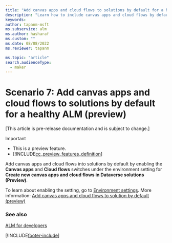 ```yaml
---
title: "Add canvas apps and cloud flows to solutions by default for a healthy ALM (preview) | Microsoft Docs"
description: "Learn how to include canvas apps and cloud flows by default in a solution for a healthy ALM process"
keywords: 
author: tapanm-msft
ms.subservice: alm
ms.author: hasharaf
ms.custom: ""
ms.date: 08/08/2022
ms.reviewer: tapanm

ms.topic: "article"
search.audienceType: 
  - maker
---
```

# Scenario 7: Add canvas apps and cloud flows to solutions by default for a healthy ALM (preview)

[This article is pre-release documentation and is subject to change.]

> [!IMPORTANT]
> - This is a preview feature.
> - [!INCLUDE[cc_preview_features_definition](../includes/cc-preview-features-definition.md)]

Add canvas apps and cloud flows into solutions by default by enabling the **Canvas apps** and **Cloud flows** switches under the environment setting for **Create new canvas apps and cloud flows in Dataverse solutions (Preview)**.

To learn about enabling the setting, go to [Environment settings](../admin/settings-features.md). More information: [Add canvas apps and cloud flows to solution by default (preview)](/power-apps/maker/canvas-apps/add-app-solution-default)

### See also
[ALM for developers](alm-for-developers.md)


[!INCLUDE[footer-include](../includes/footer-banner.md)]
